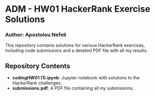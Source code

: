 # ADM - HW01 HackerRank Exercise Solutions

### Author: Apostolou Nefeli

This repository contains solutions for various HackerRank exercises, including code submissions and a detailed PDF file with all my results.

## Repository Contents

- **codingHW01 (1).ipynb**: Jupyter notebook with solutions to the HackerRank challenges.
- **submissions.pdf**: A PDF file containing all my submissions.


